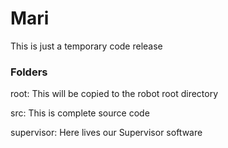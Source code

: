 # Mari
This is just a temporary code release

### Folders
root: This will be copied to the robot root directory

src: This is complete source code

supervisor: Here lives our Supervisor software